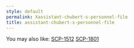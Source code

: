 ```yaml
---
style: default
permalink: Xassistant-chubert-s-personnel-file
title: assistant-chubert-s-personnel-file
---
```

You may also like:
[SCP-1512](http://scp-wiki.net/scp-1512)
[SCP-1801](http://scp-wiki.net/scp-1801)